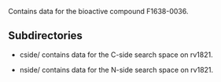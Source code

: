 Contains data for the bioactive compound F1638-0036.

## Subdirectories

- cside/ contains data for the C-side search space on rv1821.

- nside/ contains data for the N-side search space on rv1821.

